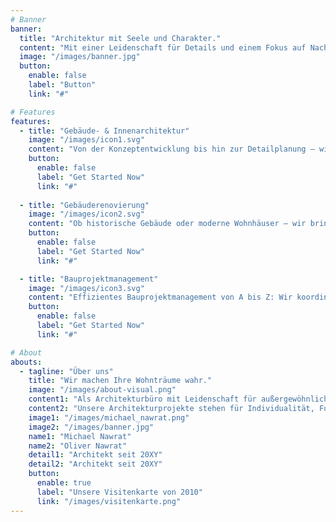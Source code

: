 ```yaml
---
# Banner
banner:
  title: "Architektur mit Seele und Charakter."
  content: "Mit einer Leidenschaft für Details und einem Fokus auf Nachhaltigkeit erschaffen wir Architektur, die inspiriert.<br>Von der ersten Skizze bis zur Fertigstellung – wir begleiten Sie auf jedem Schritt."
  image: "/images/banner.jpg"
  button:
    enable: false
    label: "Button"
    link: "#"

# Features
features:
  - title: "Gebäude- & Innenarchitektur"
    image: "/images/icon1.svg"
    content: "Von der Konzeptentwicklung bis hin zur Detailplanung – wir gestalten Räume, die nicht nur funktional, sondern auch ästhetisch ansprechend sind. Wir arbeiten Hand in Hand, um Ihre Vision Wirklichkeit werden zu lassen."
    button:
      enable: false
      label: "Get Started Now"
      link: "#"
      
  - title: "Gebäuderenovierung"
    image: "/images/icon2.svg"
    content: "Ob historische Gebäude oder moderne Wohnhäuser – wir bringen neues Leben in Ihre vier Wände. Mit unserer Expertise in Renovierung und Sanierung erhalten Sie maß-geschneiderte Lösungen, die Alt und Neu perfekt verbinden."
    button:
      enable: false
      label: "Get Started Now"
      link: "#"

  - title: "Bauprojektmanagement"
    image: "/images/icon3.svg"
    content: "Effizientes Bauprojektmanagement von A bis Z: Wir koordinieren alle Prozesse, von der Planung bis zur Fertigstellung, und sorgen dafür, dass Ihr Projekt termingerecht und im Budgetrahmen realisiert wird."
    button:
      enable: false
      label: "Get Started Now"
      link: "#"

# About
abouts:
  - tagline: "Über uns"
    title: "Wir machen Ihre Wohnträume wahr."
    image: "/images/about-visual.png"
    content1: "Als Architekturbüro mit Leidenschaft für außergewöhnliche Projekte begleiten wir Sie auf dem Weg zu Ihrem Traumhaus. Von der ersten Idee bis zur Schlüsselübergabe – wir setzen Ihre Wünsche in die Realität um."
    content2: "Unsere Architekturprojekte stehen für Individualität, Funktionalität und Ästhetik. Mit einem erfahrenen Team gestalten wir einzigartige Lebensräume, die perfekt zu Ihnen passen."
    image1: "/images/michael_nawrat.png"
    image2: "/images/banner.jpg"
    name1: "Michael Nawrat"
    name2: "Oliver Nawrat"
    detail1: "Architekt seit 20XY"
    detail2: "Architekt seit 20XY"
    button:
      enable: true
      label: "Unsere Visitenkarte von 2010"
      link: "/images/visitenkarte.png"
---
```

